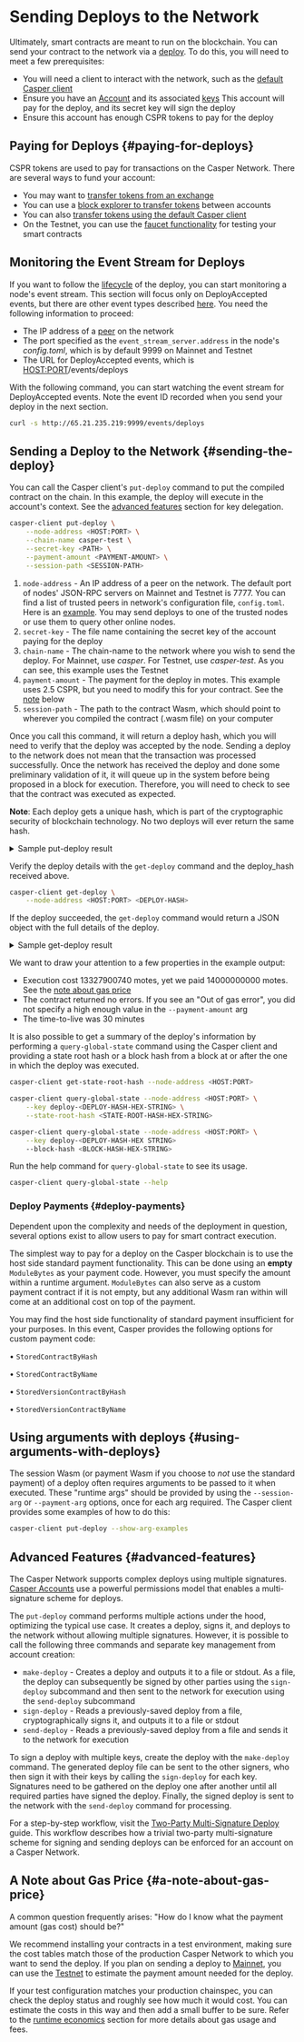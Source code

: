 # Sending Deploys to the Network

Ultimately, smart contracts are meant to run on the blockchain. You can send your contract to the network via a [deploy](/design/execution-semantics#execution-semantics-deploys). To do this, you will need to meet a few prerequisites:

- You will need a client to interact with the network, such as the [default Casper client](/workflow/setup#the-casper-command-line-client)
- Ensure you have an [Account](/workflow/setup#setting-up-an-account) and its associated [keys](dapp-dev-guide/keys.md) This account will pay for the deploy, and its secret key will sign the deploy
- Ensure this account has enough CSPR tokens to pay for the deploy

## Paying for Deploys {#paying-for-deploys}

CSPR tokens are used to pay for transactions on the Casper Network. There are several ways to fund your account:

- You may want to [transfer tokens from an exchange](/workflow/staking/#51-transfer-cspr-from-an-exchange)
- You can use a [block explorer to transfer tokens](/workflow/token-transfer/) between accounts
- You can also [transfer tokens using the default Casper client](/workflow/transfers/)
- On the Testnet, you can use the [faucet functionality](/workflow/testnet-faucet/) for testing your smart contracts

## Monitoring the Event Stream for Deploys

If you want to follow the [lifecycle](/design/execution-semantics.md/#execution-semantics-phases) of the deploy, you can start monitoring a node's event stream. This section will focus only on DeployAccepted events, but there are other event types described [here](dapp-dev-guide/building-dapps/monitoring-events). You need the following information to proceed:

- The IP address of a [peer](/workflow/setup/#acquire-node-address-from-network-peers) on the network
- The port specified as the `event_stream_server.address` in the node's *config.toml*, which is by default 9999 on Mainnet and Testnet
- The URL for DeployAccepted events, which is <HOST:PORT>/events/deploys

With the following command, you can start watching the event stream for DeployAccepted events. Note the event ID recorded when you send your deploy in the next section.

```bash
curl -s http://65.21.235.219:9999/events/deploys
```

## Sending a Deploy to the Network {#sending-the-deploy}

You can call the Casper client's `put-deploy` command to put the compiled contract on the chain. In this example, the deploy will execute in the account's context. See the [advanced features](#advanced-features) section for key delegation.

```bash
casper-client put-deploy \
    --node-address <HOST:PORT> \
    --chain-name casper-test \
    --secret-key <PATH> \
    --payment-amount <PAYMENT-AMOUNT> \
    --session-path <SESSION-PATH>
```

1. `node-address` - An IP address of a peer on the network. The default port of nodes' JSON-RPC servers on Mainnet and Testnet is 7777. You can find a list of trusted peers in network's configuration file, `config.toml`. Here is an [example](https://github.com/casper-network/casper-node/blob/dev/resources/production/config-example.toml#L131). You may send deploys to one of the trusted nodes or use them to query other online nodes.
2. `secret-key` - The file name containing the secret key of the account paying for the deploy
3. `chain-name` - The chain-name to the network where you wish to send the deploy. For Mainnet, use *casper*. For Testnet, use *casper-test*. As you can see, this example uses the Testnet
4. `payment-amount` - The payment for the deploy in motes. This example uses 2.5 CSPR, but you need to modify this for your contract. See the [note](#a-note-about-gas-price) below
5. `session-path` - The path to the contract Wasm, which should point to wherever you compiled the contract (.wasm file) on your computer

Once you call this command, it will return a deploy hash, which you will need to verify that the deploy was accepted by the node. Sending a deploy to the network does not mean that the transaction was processed successfully. Once the network has received the deploy and done some preliminary validation of it, it will queue up in the system before being proposed in a block for execution. Therefore, you will need to check to see that the contract was executed as expected.

**Note**: Each deploy gets a unique hash, which is part of the cryptographic security of blockchain technology. No two deploys will ever return the same hash.

<details>
<summary>Sample put-deploy result</summary>

```json
{
  "id": -6958186952964949950,
  "jsonrpc": "2.0",
  "result": {
    "api_version": "1.4.5",
    "deploy_hash": "34550c8b86d5e38260882466e98427c62a27a96d85c13f49041a1579ebf84496"
  }
}
```

</details>

Verify the deploy details with the `get-deploy` command and the deploy_hash received above.

```bash
casper-client get-deploy \
    --node-address <HOST:PORT> <DEPLOY-HASH>
```

If the deploy succeeded, the `get-deploy` command would return a JSON object with the full details of the deploy.

<details>
<summary>Sample get-deploy result</summary>

```json
{
  "id": -3532286620275982221,
  "jsonrpc": "2.0",
  "result": {
    "api_version": "1.4.5",
    "deploy": {
      "approvals": [
        {
          "signature": "015a7b0178e144fbf5ce52147c44a3e6bd6aae898ec6bb47c97b5802f3bcb6cd26331f7db18464cd1e51764c14ceb24b7ab9c4e3595505c32465fc0702e8d5510b",
          "signer": "01e76e0279a08b96d9d68e6b86c618de24a0c324d7d0c1fa8c035f0bc2af1a396d"
        }
      ],
      "hash": "34550c8b86d5e38260882466e98427c62a27a96d85c13f49041a1579ebf84496",
      "header": {
        "account": "01e76e0279a08b96d9d68e6b86c618de24a0c324d7d0c1fa8c035f0bc2af1a396d",
        "body_hash": "b1956600be3c11d7555ada11426ab1a8bdf36102f59838d6bf69cec321111a22",
        "chain_name": "casper-test",
        "dependencies": [],
        "gas_price": 1,
        "timestamp": "2022-03-24T12:05:57.579Z",
        "ttl": "30m"
      },
      "payment": {
        "ModuleBytes": {
          "args": [
            [
              "amount",
              {
                "bytes": "05000c774203",
                "cl_type": "U512",
                "parsed": "14000000000"
              }
            ]
          ],
          "module_bytes": ""
        }
      },
      "session": {
        "ModuleBytes": {
          "args": [],
          "module_bytes": "[94478 hex chars]"
        }
      }
    },
    "execution_results": [
      {
        "block_hash": "098b618878a2413393925e1fbf6d3cf92f1208f4f8662a904e86b49b0c4ab9f0",
        "result": {
          "Success": {
            "cost": "13327900740",
            "effect": {
              "operations": [],
              "transforms": [
                {
                  "key": "hash-8cf5e4acf51f54eb59291599187838dc3bc234089c46fc6ca8ad17e762ae4401",
                  "transform": "Identity"
                },
                {
                  "key": "hash-624dbe2395b9d9503fbee82162f1714ebff6b639f96d2084d26d944c354ec4c5",
                  "transform": "Identity"
                },
                {
                  "key": "hash-010c3fe81b7b862e50c77ef9a958a05bfa98444f26f96f23d37a13c96244cfb7",
                  "transform": "Identity"
                },
                {
                  "key": "hash-9824d60dc3a5c44a20b9fd260a412437933835b52fc683d8ae36e4ec2114843e",
                  "transform": "Identity"
                },
                {
                  "key": "balance-3a61ed9a3b472f35f4cf1e241d674fad8a5f9509c97a56d62bb03f7bcc4b8474",
                  "transform": "Identity"
                },
                {
                  "key": "balance-98d945f5324f865243b7c02c0417ab6eac361c5c56602fd42ced834a1ba201b6",
                  "transform": "Identity"
                },
                {
                  "key": "balance-3a61ed9a3b472f35f4cf1e241d674fad8a5f9509c97a56d62bb03f7bcc4b8474",
                  "transform": {
                    "WriteCLValue": {
                      "bytes": "0500279bd1ca",
                      "cl_type": "U512",
                      "parsed": "871100000000"
                    }
                  }
                },
                {
                  "key": "balance-98d945f5324f865243b7c02c0417ab6eac361c5c56602fd42ced834a1ba201b6",
                  "transform": {
                    "AddUInt512": "14000000000"
                  }
                },
                {
                  "key": "uref-82a7b5713f2b9b3f9e1b4f2d1f312a5fec7c3a0bed6fa897501913951729dbbf-000",
                  "transform": {
                    "WriteCLValue": {
                      "bytes": "00000000",
                      "cl_type": "I32",
                      "parsed": 0
                    }
                  }
                },
                {
                  "key": "uref-ea022d75ff618533baf46040cc57692fb7f7840774c979c9dec0b5c3ddcec7e9-000",
                  "transform": {
                    "WriteCLValue": {
                      "bytes": "",
                      "cl_type": "Unit",
                      "parsed": null
                    }
                  }
                },
                {
                  "key": "hash-4d0e2bfb5d243ea567e9b37aa8229d2b8b01de838c4bd7ca570a178e012d6b82",
                  "transform": "WriteContractPackage"
                },
                {
                  "key": "hash-4d0e2bfb5d243ea567e9b37aa8229d2b8b01de838c4bd7ca570a178e012d6b82",
                  "transform": "Identity"
                },
                {
                  "key": "hash-3b69bafcc13b4541dddd7d5492e4754feee41c636990aeb6bf78d58fdd39fc43",
                  "transform": "WriteContractWasm"
                },
                {
                  "key": "hash-c39dd923df84c637e46e46a8a3326fcf85e43c60814878f44a08efd0074cb523",
                  "transform": "WriteContract"
                },
                {
                  "key": "hash-4d0e2bfb5d243ea567e9b37aa8229d2b8b01de838c4bd7ca570a178e012d6b82",
                  "transform": "WriteContractPackage"
                },
                {
                  "key": "account-hash-f407926760b91c2ce3af8bda7448841b3aa68c6e98053331d10819ef2d0a808e",
                  "transform": {
                    "AddKeys": [
                      {
                        "key": "hash-c39dd923df84c637e46e46a8a3326fcf85e43c60814878f44a08efd0074cb523",
                        "name": "counter"
                      }
                    ]
                  }
                },
                {
                  "key": "deploy-34550c8b86d5e38260882466e98427c62a27a96d85c13f49041a1579ebf84496",
                  "transform": {
                    "WriteDeployInfo": {
                      "deploy_hash": "34550c8b86d5e38260882466e98427c62a27a96d85c13f49041a1579ebf84496",
                      "from": "account-hash-f407926760b91c2ce3af8bda7448841b3aa68c6e98053331d10819ef2d0a808e",
                      "gas": "13327900740",
                      "source": "uref-3a61ed9a3b472f35f4cf1e241d674fad8a5f9509c97a56d62bb03f7bcc4b8474-007",
                      "transfers": []
                    }
                  }
                },
                {
                  "key": "hash-8cf5e4acf51f54eb59291599187838dc3bc234089c46fc6ca8ad17e762ae4401",
                  "transform": "Identity"
                },
                {
                  "key": "hash-624dbe2395b9d9503fbee82162f1714ebff6b639f96d2084d26d944c354ec4c5",
                  "transform": "Identity"
                },
                {
                  "key": "balance-98d945f5324f865243b7c02c0417ab6eac361c5c56602fd42ced834a1ba201b6",
                  "transform": "Identity"
                },
                {
                  "key": "hash-8cf5e4acf51f54eb59291599187838dc3bc234089c46fc6ca8ad17e762ae4401",
                  "transform": "Identity"
                },
                {
                  "key": "hash-010c3fe81b7b862e50c77ef9a958a05bfa98444f26f96f23d37a13c96244cfb7",
                  "transform": "Identity"
                },
                {
                  "key": "hash-9824d60dc3a5c44a20b9fd260a412437933835b52fc683d8ae36e4ec2114843e",
                  "transform": "Identity"
                },
                {
                  "key": "balance-98d945f5324f865243b7c02c0417ab6eac361c5c56602fd42ced834a1ba201b6",
                  "transform": "Identity"
                },
                {
                  "key": "balance-0a24ef56971d46bfefbd5590afe20e5f3482299aba74e1a0fc33a55008cf9453",
                  "transform": "Identity"
                },
                {
                  "key": "balance-98d945f5324f865243b7c02c0417ab6eac361c5c56602fd42ced834a1ba201b6",
                  "transform": {
                    "WriteCLValue": {
                      "bytes": "00",
                      "cl_type": "U512",
                      "parsed": "0"
                    }
                  }
                },
                {
                  "key": "balance-0a24ef56971d46bfefbd5590afe20e5f3482299aba74e1a0fc33a55008cf9453",
                  "transform": {
                    "AddUInt512": "14000000000"
                  }
                }
              ]
            },
            "transfers": []
          }
        }
      }
    ]
  }
}

```

</details>

We want to draw your attention to a few properties in the example output:

- Execution cost 13327900740 motes, yet we paid 14000000000 motes. See the [note about gas price](#a-note-about-gas-price)
- The contract returned no errors. If you see an "Out of gas error", you did not specify a high enough value in the `--payment-amount` arg
- The time-to-live was 30 minutes

It is also possible to get a summary of the deploy's information by performing a `query-global-state` command using the Casper client and providing a state root hash or a block hash from a block at or after the one in which the deploy was executed.

```bash
casper-client get-state-root-hash --node-address <HOST:PORT>

casper-client query-global-state --node-address <HOST:PORT> \
    --key deploy-<DEPLOY-HASH-HEX-STRING> \
    --state-root-hash <STATE-ROOT-HASH-HEX-STRING>
```

```bash
casper-client query-global-state --node-address <HOST:PORT> \
    --key deploy-<DEPLOY-HASH-HEX STRING>
    --block-hash <BLOCK-HASH-HEX-STRING>
```

Run the help command for `query-global-state` to see its usage.

```bash
casper-client query-global-state --help
```

### Deploy Payments {#deploy-payments}

Dependent upon the complexity and needs of the deployment in question, several options exist to allow users to pay for smart contract execution.

The simplest way to pay for a deploy on the Casper blockchain is to use the host side standard payment functionality. This can be done using an **empty** `ModuleBytes` as your payment code. However, you must specify the amount within a runtime argument. `ModuleBytes` can also serve as a custom payment contract if it is not empty, but any additional Wasm ran within will come at an additional cost on top of the payment.

You may find the host side functionality of standard payment insufficient for your purposes. In this event, Casper provides the following options for custom payment code:

•	`StoredContractByHash`

•	`StoredContractByName`

•	`StoredVersionContractByHash`

•	`StoredVersionContractByName`

## Using arguments with deploys {#using-arguments-with-deploys}

The session Wasm (or payment Wasm if you choose to _not_ use the standard payment) of a deploy often requires arguments to be passed to it when executed. These "runtime args" should be provided by using the `--session-arg` or `--payment-arg` options, once for each arg required. The Casper client provides some examples of how to do this:

```bash
casper-client put-deploy --show-arg-examples
```

## Advanced Features {#advanced-features}

The Casper Network supports complex deploys using multiple signatures. [Casper Accounts](/design/accounts.md) use a powerful permissions model that enables a multi-signature scheme for deploys.

The `put-deploy` command performs multiple actions under the hood, optimizing the typical use case. It creates a deploy, signs it, and deploys to the network without allowing multiple signatures. However, it is possible to call the following three commands and separate key management from account creation:

- `make-deploy` - Creates a deploy and outputs it to a file or stdout. As a file, the deploy can subsequently be signed by other parties using the `sign-deploy` subcommand and then sent to the network for execution using the `send-deploy` subcommand
- `sign-deploy` - Reads a previously-saved deploy from a file, cryptographically signs it, and outputs it to a file or stdout
- `send-deploy` - Reads a previously-saved deploy from a file and sends it to the network for execution

To sign a deploy with multiple keys, create the deploy with the `make-deploy` command. The generated deploy file can be sent to the other signers, who then sign it with their keys by calling the `sign-deploy` for each key. Signatures need to be gathered on the deploy one after another until all required parties have signed the deploy. Finally, the signed deploy is sent to the network with the `send-deploy` command for processing.

For a step-by-step workflow, visit the [Two-Party Multi-Signature Deploy](/workflow/two-party-multi-sig/) guide. This workflow describes how a trivial two-party multi-signature scheme for signing and sending deploys can be enforced for an account on a Casper Network.

## A Note about Gas Price {#a-note-about-gas-price}

A common question frequently arises: "How do I know what the payment amount (gas cost) should be?" 

We recommend installing your contracts in a test environment, making sure the cost tables match those of the production Casper Network to which you want to send the deploy. If you plan on sending a deploy to [Mainnet](https://cspr.live/), you can use the [Testnet](https://testnet.cspr.live/) to estimate the payment amount needed for the deploy.

If your test configuration matches your production chainspec, you can check the deploy status and roughly see how much it would cost. You can estimate the costs in this way and then add a small buffer to be sure. Refer to the [runtime economics](/economics/runtime.md#gas-allocation) section for more details about gas usage and fees.